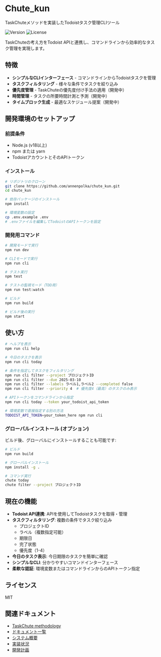 # Chute_kun

TaskChuteメソッドを実装したTodoistタスク管理CLIツール

![Version](https://img.shields.io/badge/version-1.0.0-blue.svg)
![License](https://img.shields.io/badge/license-MIT-green.svg)

TaskChuteの考え方をTodoist APIと連携し、コマンドラインから効率的なタスク管理を実現します。

## 特徴

- **シンプルなCLIインターフェース** - コマンドラインからTodoistタスクを管理
- **タスクフィルタリング** - 様々な条件でタスクを絞り込み
- **優先度管理** - TaskChuteの優先度付け手法の適用（開発中）
- **時間管理** - タスクの所要時間計測と予測（開発中）
- **タイムブロック生成** - 最適なスケジュール提案（開発中）

## 開発環境のセットアップ

### 前提条件

- Node.js (v18以上)
- npm または yarn
- TodoistアカウントとそのAPIトークン

### インストール

```bash
# リポジトリのクローン
git clone https://github.com/annenpolka/chute_kun.git
cd chute_kun

# 依存パッケージのインストール
npm install

# 環境変数の設定
cp .env.example .env
# .envファイルを編集してTodoistのAPIトークンを設定
```

### 開発用コマンド

```bash
# 開発モードで実行
npm run dev

# CLIモードで実行
npm run cli

# テスト実行
npm test

# テストの監視モード（TDD用）
npm run test:watch

# ビルド
npm run build

# ビルド後の実行
npm start
```

## 使い方

```bash
# ヘルプを表示
npm run cli help

# 今日のタスクを表示
npm run cli today

# 条件を指定してタスクをフィルタリング
npm run cli filter --project プロジェクトID
npm run cli filter --due 2025-03-10
npm run cli filter --labels ラベル1,ラベル2 --completed false
npm run cli filter --priority 4  # 優先度4（最高）のタスクのみ表示

# APIトークンをコマンドラインから指定
npm run cli today --token your_todoist_api_token

# 環境変数で直接指定する別の方法
TODOIST_API_TOKEN=your_token_here npm run cli
```

### グローバルインストール (オプション)

ビルド後、グローバルにインストールすることも可能です:

```bash
# ビルド
npm run build

# グローバルインストール
npm install -g .

# コマンド実行
chute today
chute filter --project プロジェクトID
```

## 現在の機能

- **Todoist API連携**: APIを使用してTodoistタスクを取得・管理
- **タスクフィルタリング**: 複数の条件でタスク絞り込み
  - プロジェクトID
  - ラベル（複数指定可能）
  - 期限日
  - 完了状態
  - 優先度（1-4）
- **今日のタスク表示**: 今日期限のタスクを簡単に確認
- **シンプルなCLI**: 分かりやすいコマンドインターフェース
- **柔軟な認証**: 環境変数またはコマンドラインからのAPIトークン指定

## ライセンス

MIT

## 関連ドキュメント

- [TaskChute methodology](TaskChute_methodology.md)
- [ドキュメント一覧](docs/README.md)
- [システム概要](docs/system-overview.md)
- [実装状況](docs/setup/implementation-status.md)
- [開発計画](docs/planning/development-plan.md)